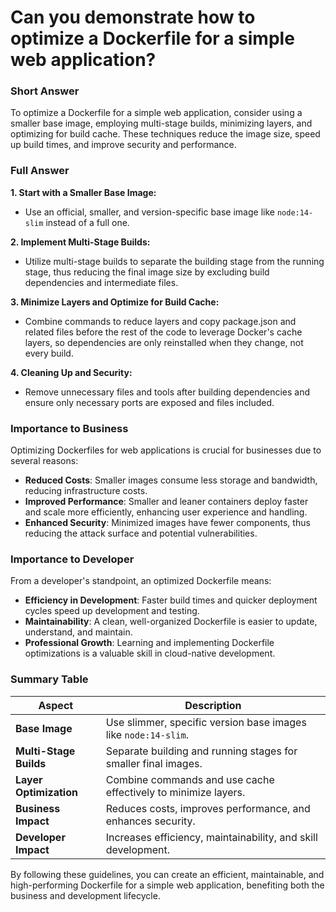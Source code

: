# Can you demonstrate how to optimize a Dockerfile for a simple web application?

### Short Answer
To optimize a Dockerfile for a simple web application, consider using a smaller base image, employing multi-stage builds, minimizing layers, and optimizing for build cache. These techniques reduce the image size, speed up build times, and improve security and performance.

### Full Answer
**1. Start with a Smaller Base Image:**
- Use an official, smaller, and version-specific base image like `node:14-slim` instead of a full one.

**2. Implement Multi-Stage Builds:**
- Utilize multi-stage builds to separate the building stage from the running stage, thus reducing the final image size by excluding build dependencies and intermediate files.

**3. Minimize Layers and Optimize for Build Cache:**
- Combine commands to reduce layers and copy package.json and related files before the rest of the code to leverage Docker's cache layers, so dependencies are only reinstalled when they change, not every build.

**4. Cleaning Up and Security:**
- Remove unnecessary files and tools after building dependencies and ensure only necessary ports are exposed and files included.

### Importance to Business
Optimizing Dockerfiles for web applications is crucial for businesses due to several reasons:
- **Reduced Costs**: Smaller images consume less storage and bandwidth, reducing infrastructure costs.
- **Improved Performance**: Smaller and leaner containers deploy faster and scale more efficiently, enhancing user experience and handling.
- **Enhanced Security**: Minimized images have fewer components, thus reducing the attack surface and potential vulnerabilities.

### Importance to Developer
From a developer's standpoint, an optimized Dockerfile means:
- **Efficiency in Development**: Faster build times and quicker deployment cycles speed up development and testing.
- **Maintainability**: A clean, well-organized Dockerfile is easier to update, understand, and maintain.
- **Professional Growth**: Learning and implementing Dockerfile optimizations is a valuable skill in cloud-native development.

### Summary Table

| Aspect                | Description                                                  |
|-----------------------|--------------------------------------------------------------|
| **Base Image**        | Use slimmer, specific version base images like `node:14-slim`.|
| **Multi-Stage Builds**| Separate building and running stages for smaller final images.|
| **Layer Optimization**| Combine commands and use cache effectively to minimize layers.|
| **Business Impact**   | Reduces costs, improves performance, and enhances security.   |
| **Developer Impact**  | Increases efficiency, maintainability, and skill development. |

By following these guidelines, you can create an efficient, maintainable, and high-performing Dockerfile for a simple web application, benefiting both the business and development lifecycle.